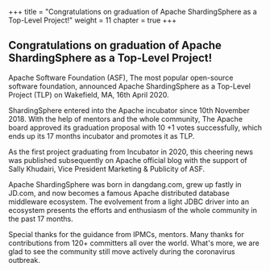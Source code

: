 +++
title = "Congratulations on graduation of Apache ShardingSphere as a Top-Level Project!" 
weight = 11
chapter = true
+++

## Congratulations on graduation of Apache ShardingSphere as a Top-Level Project!


Apache Software Foundation (ASF), The most popular open-source software foundation, announced Apache ShardingSphere as a Top-Level Project (TLP) on Wakefield, MA, 16th April 2020.

ShardingSphere entered into the Apache incubator since 10th November 2018. With the help of mentors and the whole community, The Apache board approved its graduation proposal with 10 +1 votes successfully, which ends up its 17 months incubator and promotes it as TLP.

As the first project graduating from Incubator in 2020, this cheering news was published subsequently on Apache official blog with the support of Sally Khudairi, Vice President Marketing & Publicity of ASF.

Apache ShardingSphere was born in dangdang.com, grew up fastly in JD.com, and now becomes a famous Apache distributed database middleware ecosystem. The evolvement from a light JDBC driver into an ecosystem presents the efforts and enthusiasm of the whole community in the past 17 months.

Special thanks for the guidance from IPMCs, mentors. Many thanks for contributions from 120+ committers all over the world. What's more, we are glad to see the community still move actively during the coronavirus outbreak. 
